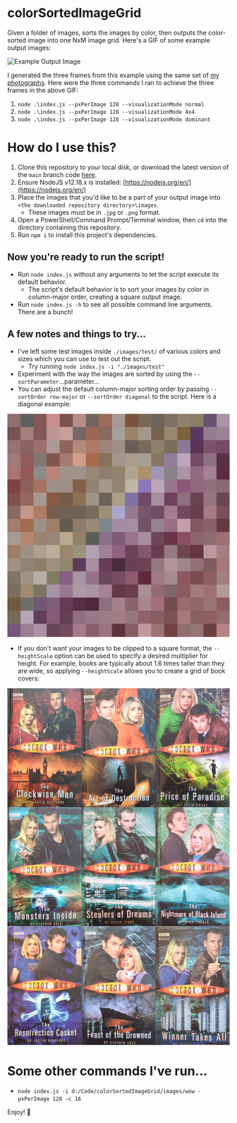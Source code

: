 # colorSortedImageGrid
Given a folder of images, sorts the images by color, then outputs the color-sorted image into one NxM image grid. Here's a GIF of some example output images:

![Example Output Image](exampleOutput.gif)

I generated the three frames from this example using the same set of [my photographs](https://zachfox.photography/). Here were the three commands I ran to achieve the three frames in the above GIF:
1. `node .\index.js --pxPerImage 128 --visualizationMode normal`
2. `node .\index.js --pxPerImage 128 --visualizationMode 4x4`
3. `node .\index.js --pxPerImage 128 --visualizationMode dominant`

# How do I use this?
1. Clone this repository to your local disk, or download the latest version of the `main` branch code [here](https://github.com/zfox23/colorSortedImageGrid/archive/main.zip).
2. Ensure NodeJS v12.18.x is installed: [https://nodejs.org/en/](https://nodejs.org/en/)
3. Place the images that you'd like to be a part of your output image into `<the downloaded repository directory>\images`.
    - These images must be in `.jpg` or `.png` format.
4. Open a PowerShell/Command Prompt/Terminal window, then `cd` into the directory containing this repository.
5. Run `npm i` to install this project's dependencies.

## Now you're ready to run the script!
- Run `node index.js` without any arguments to let the script execute its default behavior.
    - The script's default behavior is to sort your images by color in column-major order, creating a square output image.
- Run `node index.js -h` to see all possible command line arguments. There are a bunch!

## A few notes and things to try...
- I've left some test images inside `./images/test/` of various colors and sizes which you can use to test out the script.
    - Try running `node index.js -i "./images/test"`
- Experiment with the way the images are sorted by using the `--sortParameter`...parameter...
- You can adjust the default column-major sorting order by passing `--sortOrder row-major` or `--sortOrder diagonal` to the script. Here is a diagonal example:

![Example Diagonal Output Image](exampleDiagonal.png)

- If you don't want your images to be clipped to a square format, the `--heightScale` option can be used to specify a desired multiplier for height. For example, books are typically about 1.6 times taller than they are wide, so applying `--heightScale` allows you to create a grid of book covers:

![Example heightScale Output Image](exampleHeightScale.png)

# Some other commands I've run...
- `node index.js -i d:/Code/colorSortedImageGrid/images/wow -pxPerImage 128 -c 16`

Enjoy! 💖
